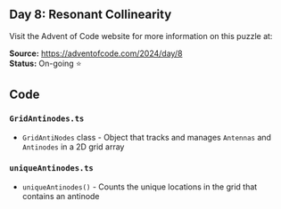 ## Day 8: Resonant Collinearity

Visit the Advent of Code website for more information on this puzzle at:

**Source:** https://adventofcode.com/2024/day/8<br>
**Status:** On-going ⭐

## Code

### `GridAntinodes.ts`

- `GridAntiNodes` class - Object that tracks and manages `Antennas` and `Antinodes` in a 2D grid array

### `uniqueAntinodes.ts`

- `uniqueAntinodes()` - Counts the unique locations in the grid that contains an antinode
